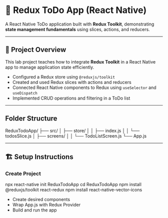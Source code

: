 # 📝 Redux ToDo App (React Native)

A React Native ToDo application built with **Redux Toolkit**, demonstrating **state management fundamentals** using slices, actions, and reducers.

---

## 🚀 Project Overview

This lab project teaches how to integrate **Redux Toolkit** in a React Native app to manage application state efficiently.

- Configured a Redux store using `@reduxjs/toolkit`
- Created and used Redux slices with actions and reducers
- Connected React Native components to Redux using `useSelector` and `useDispatch`
- Implemented CRUD operations and filtering in a ToDo list

---

## Folder Structure
ReduxTodoApp/
├── src/
│   ├── store/
│   │   ├── index.js
│   │   └── todosSlice.js
│   ├── screens/
│   │   └── TodoListScreen.js
└── App.js

---

## 🏗️ Setup Instructions

### Create Project
npx react-native init ReduxTodoApp
cd ReduxTodoApp
npm install @reduxjs/toolkit react-redux
npm install react-native-vector-icons

- Create desired components
- Wrap App.js with Redux Provider
- Build and run the app